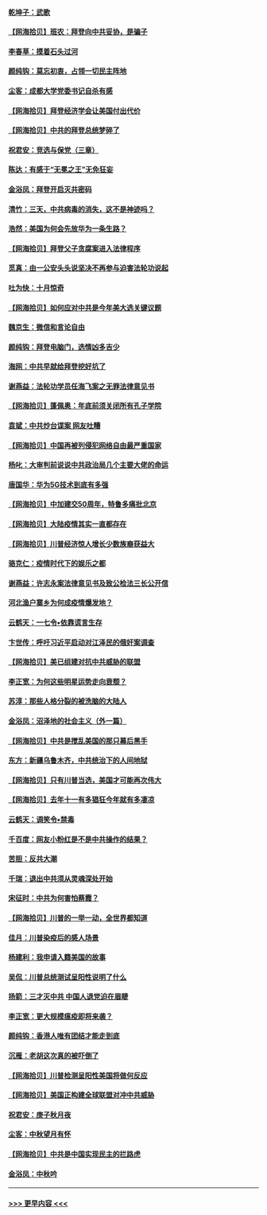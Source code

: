 #### [乾坤子：武歌](../pages/nsc993/n12493391.md?t=10222002) 
#### [【网海拾贝】班农：拜登向中共妥协，是骗子](../pages/nsc993/n12492877.md?t=10222002) 
#### [李春草：摸着石头过河](../pages/nsc993/n12491121.md?t=10222002) 
#### [颜纯钩：莫忘初衷，占领一切民主阵地](../pages/nsc993/n12490965.md?t=10222002) 
#### [尘客：成都大学党委书记自杀有感](../pages/nsc993/n12490950.md?t=10222002) 
#### [【网海拾贝】拜登经济学会让美国付出代价](../pages/nsc993/n12489662.md?t=10222002) 
#### [【网海拾贝】中共的拜登总统梦碎了](../pages/nsc993/n12487896.md?t=10222002) 
#### [祝君安：竞选与保党（三章）](../pages/nsc993/n12487258.md?t=10222002) 
#### [陈达：有感于“无冕之王”无免狂妄](../pages/nsc993/n12485133.md?t=10222002) 
#### [金浴凤：拜登开启灭共密码](../pages/nsc993/n12485125.md?t=10222002) 
#### [清竹：三天，中共病毒的消失，这不是神迹吗？](../pages/nsc993/n12485027.md?t=10222002) 
#### [浩然：美国为何会先放华为一条生路？](../pages/nsc993/n12484997.md?t=10222002) 
#### [【网海拾贝】拜登父子贪腐案进入法律程序](../pages/nsc993/n12484957.md?t=10222002) 
#### [觅真：由一公安头头说坚决不再参与迫害法轮功说起](../pages/nsc993/n12484212.md?t=10222002) 
#### [吐为快：十月惊奇](../pages/nsc993/n12484172.md?t=10222002) 
#### [【网海拾贝】如何应对中共是今年美大选关键议题](../pages/nsc993/n12483755.md?t=10222002) 
#### [魏京生：微信和言论自由](../pages/nsc993/n12483372.md?t=10222002) 
#### [颜纯钩：拜登电脑门，选情凶多吉少](../pages/nsc993/n12482666.md?t=10222002) 
#### [海网：中共早就给拜登挖好坑了](../pages/nsc993/n12482660.md?t=10222002) 
#### [谢燕益：法轮功学员任海飞案之无罪法律意见书](../pages/nsc993/n12482512.md?t=10222002) 
#### [【网海拾贝】蓬佩奥：年底前须关闭所有孔子学院](../pages/nsc993/n12482443.md?t=10222002) 
#### [袁斌：中共炒台谍案 网友吐糟](../pages/nsc993/n12481564.md?t=10222002) 
#### [【网海拾贝】中国再被列侵犯网络自由最严重国家](../pages/nsc993/n12479643.md?t=10222002) 
#### [杨叱：大审判前说说中共政治局几个主要大佬的命运](../pages/nsc993/n12477527.md?t=10222002) 
#### [唐国华：华为5G技术到底有多强](../pages/nsc993/n12477483.md?t=10222002) 
#### [【网海拾贝】中加建交50周年，特鲁多痛批北京](../pages/nsc993/n12476892.md?t=10222002) 
#### [【网海拾贝】大陆疫情其实一直都存在](../pages/nsc993/n12473948.md?t=10222002) 
#### [【网海拾贝】川普经济惊人增长少数族裔获益大](../pages/nsc993/n12471565.md?t=10222002) 
#### [骆克仁：疫情时代下的娱乐之都](../pages/nsc993/n12471312.md?t=10222002) 
#### [谢燕益：许志永案法律意见书及致公检法三长公开信](../pages/nsc993/n12470870.md?t=10222002) 
#### [河北渔户寨乡为何成疫情爆发地？](../pages/nsc993/n12464936.md?t=10222002) 
#### [云鹤天：一七令▪依靠谎言生存](../pages/nsc993/n12470034.md?t=10222002) 
#### [卞世传：呼吁习近平启动对江泽民的俄奸案调查](../pages/nsc993/n12469722.md?t=10222002) 
#### [【网海拾贝】美已组建对抗中共威胁的联盟](../pages/nsc993/n12469018.md?t=10222002) 
#### [李正宽：为何这些明星运势走向衰颓？](../pages/nsc993/n12468730.md?t=10222002) 
#### [苏淳：那些人格分裂的被洗脑的大陆人](../pages/nsc993/n12467858.md?t=10222002) 
#### [金浴凤：沼泽地的社会主义（外一篇）](../pages/nsc993/n12467792.md?t=10222002) 
#### [【网海拾贝】中共是搅乱美国的那只幕后黑手](../pages/nsc993/n12467700.md?t=10222002) 
#### [东方：新疆乌鲁木齐，中共统治下的人间地狱](../pages/nsc993/n12466075.md?t=10222002) 
#### [【网海拾贝】只有川普当选，美国才可能再次伟大](../pages/nsc993/n12466013.md?t=10222002) 
#### [【网海拾贝】去年十一有多猖狂今年就有多凄凉](../pages/nsc993/n12463649.md?t=10222002) 
#### [云鹤天：调笑令▪禁毒](../pages/nsc993/n12462975.md?t=10222002) 
#### [千百度：网友小粉红是不是中共操作的结果？](../pages/nsc993/n12461025.md?t=10222002) 
#### [苦胆：反共大潮](../pages/nsc993/n12459469.md?t=10222002) 
#### [千瑞：退出中共须从灵魂深处开始](../pages/nsc993/n12459437.md?t=10222002) 
#### [宋征时：中共为何害怕蔡霞？](../pages/nsc993/n12459097.md?t=10222002) 
#### [【网海拾贝】川普的一举一动，全世界都知道](../pages/nsc993/n12458825.md?t=10222002) 
#### [佳月：川普染疫后的感人场景](../pages/nsc993/n12456994.md?t=10222002) 
#### [杨建利：我申请入籍美国的故事](../pages/nsc993/n12455635.md?t=10222002) 
#### [吴侃：川普总统测试呈阳性说明了什么](../pages/nsc993/n12451869.md?t=10222002) 
#### [扬箭：三才灭中共 中国人退党迫在眉睫](../pages/nsc993/n12451842.md?t=10222002) 
#### [李正宽：更大规模瘟疫即将来袭？](../pages/nsc993/n12451455.md?t=10222002) 
#### [颜纯钩：香港人唯有团结才能走到底](../pages/nsc993/n12450870.md?t=10222002) 
#### [沉雁：老胡这次真的被吓倒了](../pages/nsc993/n12449796.md?t=10222002) 
#### [【网海拾贝】川普检测呈阳性美国将做何反应](../pages/nsc993/n12449042.md?t=10222002) 
#### [【网海拾贝】美国正构建全球联盟对冲中共威胁](../pages/nsc993/n12446580.md?t=10222002) 
#### [祝君安：庚子秋月夜](../pages/nsc993/n12445870.md?t=10222002) 
#### [尘客：中秋望月有怀](../pages/nsc993/n12444632.md?t=10222002) 
#### [【网海拾贝】中共是中国实现民主的拦路虎](../pages/nsc993/n12443573.md?t=10222002) 
#### [金浴凤：中秋吟](../pages/nsc993/n12441773.md?t=10222002) 

----
#### [ >>> 更早内容 <<< ](../indexes/nsc993-earlier.md)
